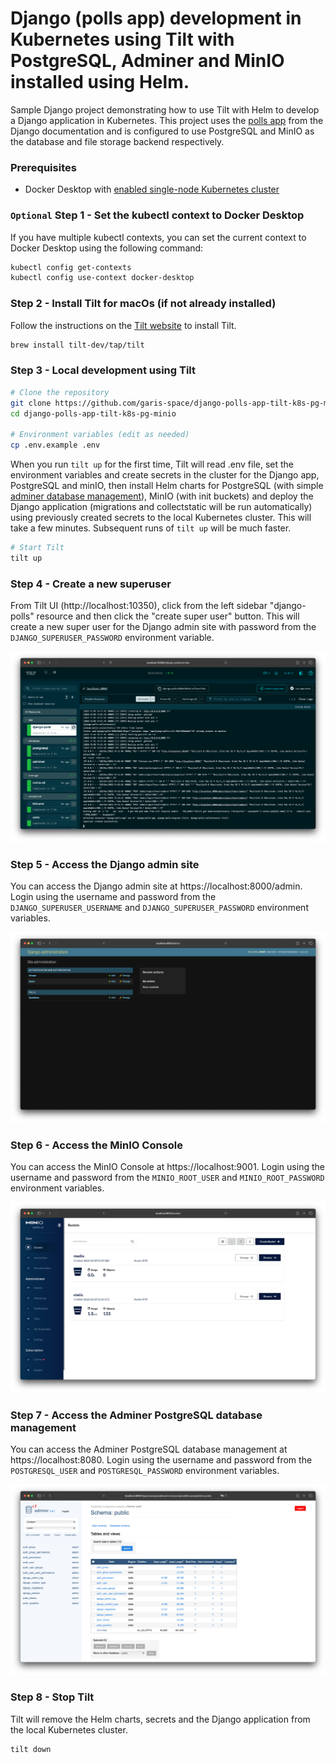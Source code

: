 # Django (polls app) development in Kubernetes using Tilt with PostgreSQL, Adminer and MinIO installed using Helm.

Sample Django project demonstrating how to use Tilt with Helm to develop a Django application in Kubernetes. This project uses the [polls app](https://docs.djangoproject.com/en/4.1/intro/tutorial01/) from the Django documentation and is configured to use PostgreSQL and MinIO as the database and file storage backend respectively.

### Prerequisites
- Docker Desktop with [enabled single-node Kubernetes cluster](https://medium.com/@GarisSpace/enabling-kubernetes-support-in-docker-desktop-for-macos-401c1c839063)

### `Optional` Step 1 - Set the kubectl context to Docker Desktop
If you have multiple kubectl contexts, you can set the current context to Docker Desktop using the following command:
```bash
kubectl config get-contexts
kubectl config use-context docker-desktop
```

### Step 2 - Install Tilt for macOs (if not already installed)
Follow the instructions on the [Tilt website](https://docs.tilt.dev/install.html) to install Tilt.
```bash
brew install tilt-dev/tap/tilt
```

### Step 3 - Local development using Tilt
```bash
# Clone the repository
git clone https://github.com/garis-space/django-polls-app-tilt-k8s-pg-minio.git
cd django-polls-app-tilt-k8s-pg-minio

# Environment variables (edit as needed)
cp .env.example .env
```

When you run `tilt up` for the first time, Tilt will read .env file, set the environment variables and create secrets in the cluster for the Django app, PostgreSQL and minIO, then install Helm charts for PostgreSQL (with simple [adminer database management](https://www.adminer.org/)), MinIO (with init buckets) and deploy the Django application (migrations and collectstatic will be run automatically) using previously created secrets to the local Kubernetes cluster. This will take a few minutes. Subsequent runs of `tilt up` will be much faster.

```bash
# Start Tilt
tilt up
```

### Step 4 - Create a new superuser
From Tilt UI (http://localhost:10350), click from the left sidebar "django-polls" resource and then click the "create super user" button. This will create a new super user for the Django admin site with password from the `DJANGO_SUPERUSER_PASSWORD` environment variable.

![Tilt UI Create superuser](docs/tilt-ui-create-superuser.png)

### Step 5 - Access the Django admin site
You can access the Django admin site at https://localhost:8000/admin. Login using the username and password from the `DJANGO_SUPERUSER_USERNAME` and `DJANGO_SUPERUSER_PASSWORD` environment variables.

![Django admin site](docs/django-admin-site.png)

### Step 6 - Access the MinIO Console
You can access the MinIO Console at https://localhost:9001. Login using the username and password from the `MINIO_ROOT_USER` and `MINIO_ROOT_PASSWORD` environment variables.

![MinIO Console](docs/minio-console.png)

### Step 7 - Access the Adminer PostgreSQL database management
You can access the Adminer PostgreSQL database management at https://localhost:8080. Login using the username and password from the `POSTGRESQL_USER` and `POSTGRESQL_PASSWORD` environment variables.

![Adminer](docs/adminer.png)

### Step 8 - Stop Tilt
Tilt will remove the Helm charts, secrets and the Django application from the local Kubernetes cluster.
```bash
tilt down
```
